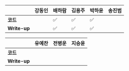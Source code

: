 |              | 강동인 | 배하람 | 김용주 | 박하윤 | 송진범 |
| ------------ | ------ | ----------------- | ------ | ------ | ------ |
| **코드**     ||:white_check_mark:|:white_check_mark:  |:white_check_mark: |        |
| **Write-up** ||:white_check_mark:|:white_check_mark:  | :white_check_mark: |        |

|              | 유예찬 | 전병운 | 지승윤 |
| ------------ | ------ | ------ | ------ |
| **코드**     |        |  |        |
| **Write-up** |  |      |        |

